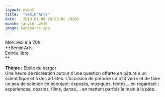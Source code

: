 ```yaml
---
layout: event
title:  "sémin'Arts"
date:   2019-01-09 20:00:00 +0200
month: janvier-2019
image: seminards.jpg
---
```




Mercredi 9 à 20h  
**Sémin’Arts  
Entrée libre  
** 



**Thème :** Etoile du berger  
Une heure de récréation autour d’une question offerte en pâture à un scientifique et à des artistes. L’occasion de prendre un p’tit verre et de faire un peu de science en écoutant: exposés, musiques, textes,…en regardant : expériences, dessins, films, danse,… en mettant parfois la main à la pâte..